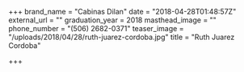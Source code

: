 +++
brand_name = "Cabinas Dilan"
date = "2018-04-28T01:48:57Z"
external_url = ""
graduation_year = 2018
masthead_image = ""
phone_number = "(506) 2682-0371"
teaser_image = "/uploads/2018/04/28/ruth-juarez-cordoba.jpg"
title = "Ruth Juarez Cordoba"

+++

